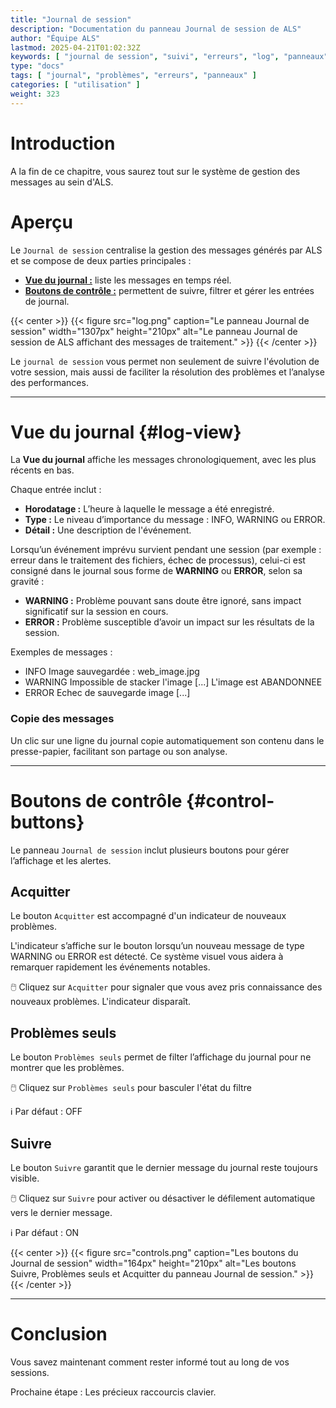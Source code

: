 ```yaml
---
title: "Journal de session"
description: "Documentation du panneau Journal de session de ALS"
author: "Équipe ALS"
lastmod: 2025-04-21T01:02:32Z
keywords: [ "journal de session", "suivi", "erreurs", "log", "panneaux" ]
type: "docs"
tags: [ "journal", "problèmes", "erreurs", "panneaux" ]
categories: [ "utilisation" ]
weight: 323
---
```


# Introduction

A la fin de ce chapitre, vous saurez tout sur le système de gestion des messages au sein d'ALS.

# Aperçu

Le `Journal de session` centralise la gestion des messages générés par ALS et se compose de deux parties principales :
- [**Vue du journal :**](#log-view) liste les messages en temps réel.
- [**Boutons de contrôle :**](#control-buttons) permettent de suivre, filtrer et gérer les entrées de journal.

{{< center >}}
{{< figure src="log.png"
caption="Le panneau Journal de session"
width="1307px"
height="210px"
alt="Le panneau Journal de session de ALS affichant des messages de traitement." >}}
{{< /center >}}

Le `journal de session` vous permet non seulement de suivre l'évolution de votre session, mais aussi de faciliter la
résolution des problèmes et l’analyse des performances.

---

# Vue du journal {#log-view}

La **Vue du journal** affiche les messages chronologiquement, avec les plus récents en bas. 

Chaque entrée inclut :
- **Horodatage :** L’heure à laquelle le message a été enregistré.
- **Type :** Le niveau d’importance du message : INFO, WARNING ou ERROR.
- **Détail :** Une description de l'événement.

Lorsqu’un événement imprévu survient pendant une session (par exemple : erreur dans le traitement des fichiers, échec de
processus), celui-ci est consigné dans le journal sous forme de **WARNING** ou **ERROR**, selon sa gravité :

- **WARNING :** Problème pouvant sans doute être ignoré, sans impact significatif sur la session en cours.
- **ERROR :** Problème susceptible d’avoir un impact sur les résultats de la session.

Exemples de messages :

- INFO Image sauvegardée : web_image.jpg
- WARNING Impossible de stacker l'image \[...\] L'image est ABANDONNEE
- ERROR Echec de sauvegarde image \[...\]

### Copie des messages

Un clic sur une ligne du journal copie automatiquement son contenu dans le presse-papier, facilitant son partage ou son
analyse.

---

# Boutons de contrôle {#control-buttons}

Le panneau `Journal de session` inclut plusieurs boutons pour gérer l’affichage et les alertes. 

<div class="row">
<div class="col-md-8">

## Acquitter

Le bouton `Acquitter` est accompagné d'un indicateur de nouveaux problèmes.

L'indicateur s’affiche sur le bouton lorsqu’un nouveau message de type WARNING ou ERROR est détecté.
Ce système visuel vous aidera à remarquer rapidement les événements notables. 

🖱️ Cliquez sur `Acquitter` pour signaler que vous avez pris connaissance des nouveaux problèmes. L'indicateur disparaît.

## Problèmes seuls

Le bouton `Problèmes seuls` permet de filter l’affichage du journal pour ne montrer que les problèmes.

🖱️ Cliquez sur `Problèmes seuls` pour basculer l'état du filtre

ℹ️ Par défaut : OFF

## Suivre

Le bouton `Suivre` garantit que le dernier message du journal reste toujours visible.

🖱️ Cliquez sur `Suivre` pour activer ou désactiver le défilement automatique vers le dernier message.

ℹ️ Par défaut : ON

</div>


<div class="col-md-4 d-flex align-items-center justify-content-center">
{{< center >}}
{{< figure src="controls.png"
caption="Les boutons du Journal de session"
width="164px"
height="210px"
alt="Les boutons Suivre, Problèmes seuls et Acquitter du panneau Journal de session." >}}
{{< /center >}}
</div>
</div>

---

# Conclusion

Vous savez maintenant comment rester informé tout au long de vos sessions.

Prochaine étape : Les précieux raccourcis clavier.
